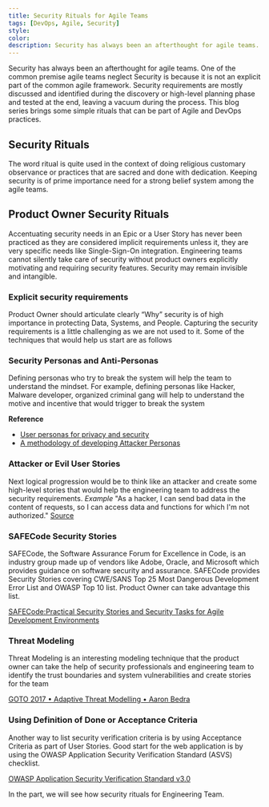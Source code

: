 ```yaml
---
title: Security Rituals for Agile Teams
tags: [DevOps, Agile, Security]
style: 
color: 
description: Security has always been an afterthought for agile teams. Security requirements are mostly discussed and identified during the discovery or high-level planning phase and tested at the end, leaving a vacuum during the process. This blog series brings some simple rituals for Agile Teams. 
---
```


Security has always been an afterthought for agile teams. One of the common premise agile teams neglect Security is because it is not an explicit part of the common agile framework. Security requirements are mostly discussed and identified during the discovery or high-level planning phase and tested at the end, leaving a vacuum during the process. This blog series brings some simple rituals that can be part of Agile and DevOps practices.

## Security Rituals
The word ritual is quite used in the context of doing religious customary observance or practices that are sacred and done with dedication. Keeping security is of prime importance need for a strong belief system among the agile teams.   
## Product Owner Security Rituals
Accentuating security needs in an Epic or a User Story has never been practiced as they are considered implicit requirements unless it, they are very specific needs like Single-Sign-On integration. Engineering teams cannot silently take care of security without product owners explicitly motivating and requiring security features. Security may remain invisible and intangible.  
### Explicit security requirements
Product Owner should articulate clearly “Why” security is of high importance in protecting Data, Systems, and People. Capturing the security requirements is a little challenging as we are not used to it. Some of the techniques that would help us  start are as follows
### Security Personas and Anti-Personas
Defining personas who try to break the system will help the team to understand the mindset. For example, defining personas like Hacker, Malware developer, organized criminal gang will help to understand the motive and incentive that would trigger to break the system

**Reference**
- [User personas for privacy and security](https://medium.com/@gusandrews/user-personas-for-privacy-and-security-a8b35ae5a63b)
- [A methodology of developing Attacker Personas ](https://www.cs.ox.ac.uk/files/4007/PID1871807.pdf)

### Attacker or Evil User Stories
Next logical progression would be to think like an attacker and create some high-level stories that would help the engineering team to address the security requirements.
*Example*
"As a hacker, I can send bad data in the content of requests, so I can access data and functions for which I'm not authorized." [Source](https://dzone.com/articles/adding-appsec-agile-security)

### SAFECode Security Stories 
SAFECode, the Software Assurance Forum for Excellence in Code, is an industry group made up of vendors like Adobe, Oracle, and Microsoft which provides guidance on software security and assurance. SAFECode provides Security Stories covering CWE/SANS Top 25 Most Dangerous Development Error List and OWASP Top 10 list. Product Owner can take advantage this list.

[SAFECode:Practical Security Stories and Security Tasks for Agile Development Environments](https://safecode.org/publication/SAFECode_Agile_Dev_Security0712.pdf)

### Threat Modeling
Threat Modeling is an interesting modeling technique that the product owner can take the help of security professionals and engineering team to identify the trust boundaries and system vulnerabilities and create stories for the team

[GOTO 2017 • Adaptive Threat Modelling • Aaron Bedra](https://www.youtube.com/watch?v=YTtO_TGV2fU)

### Using Definition of Done or Acceptance Criteria
Another way to list security verification criteria is by using Acceptance Criteria as part of User Stories. Good start for the web application is by using the OWASP Application Security Verification Standard (ASVS) checklist.

[OWASP Application Security Verification Standard v3.0](https://www.owasp.org/images/6/67/OWASPApplicationSecurityVerificationStandard3.0.pdf)

In the part, we will see how security rituals for Engineering Team.





